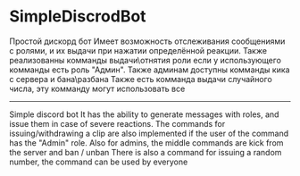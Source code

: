 # SimpleDiscrodBot
 Простой дискорд бот
Имеет возможность отслеживания сообщениями с ролями, и их выдачи при нажатии определённой реакции. Также реализованны комманды выдачи\отнятия роли если у использующего комманды есть роль "Админ".
Также админам доступны комманды кика с сервера и бана\разбана
Также есть комманда выдачи случайного числа, эту комманду могут использовать все
***
Simple discord bot
It has the ability to generate messages with roles, and issue them in case of severe reactions. The commands for issuing/withdrawing a clip are also implemented if the user of the command has the "Admin" role.
Also for admins, the middle commands are kick from the server and ban / unban
There is also a command for issuing a random number, the command can be used by everyone
